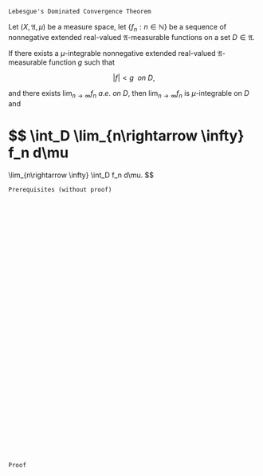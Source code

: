 ```
Lebesgue's Dominated Convergence Theorem
```
Let $(X, \mathfrak{A}, \mu)$ be a measure space,
let $\{f_n:n \in \mathbb{N}\}$ be a sequence of nonnegative extended real-valued $\mathfrak{A}$-measurable functions on a set $D\in\mathfrak{A}$.

If there exists a $\mu$-integrable nonnegative extended real-valued $\mathfrak{A}$-measurable function $g$ such that

$$
|f| < g \ \ on \ D,
$$

and there exists $\lim_{n\rightarrow \infty}f_n \ a.e. \ on \ D$, then $\lim_{n\rightarrow \infty}f_n$ is $\mu$-integrable on $D$ and 

$$
\int_D \lim_{n\rightarrow \infty} f_n d\mu
=
\lim_{n\rightarrow \infty} \int_D f_n d\mu.
$$


 
```
Prerequisites (without proof)
```

<br>
<br>
<br>
<br>
<br>
<br>
<br>
<br>
<br>
<br>
<br>
<br>
<br>
<br>
<br>
<br>
<br>
<br>
<br>
<br>
<br>
<br>
<br>
<br>
<br>
<br>
<br>
<br>
<br>
<br>


```
Proof
```
